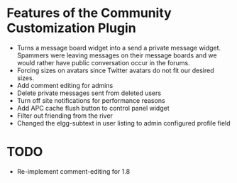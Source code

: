 Features of the Community Customization Plugin
==============================================

 * Turns a message board widget into a send a private message widget. Spammers
   were leaving messages on their message boards and we would rather have
   public conversation occur in the forums.
 * Forcing sizes on avatars since Twitter avatars do not fit our desired sizes.
 * Add comment editing for admins
 * Delete private messages sent from deleted users
 * Turn off site notifications for performance reasons
 * Add APC cache flush button to control panel widget
 * Filter out friending from the river
 * Changed the elgg-subtext in user listing to admin configured profile field

 
TODO
====
 * Re-implement comment-editing for 1.8